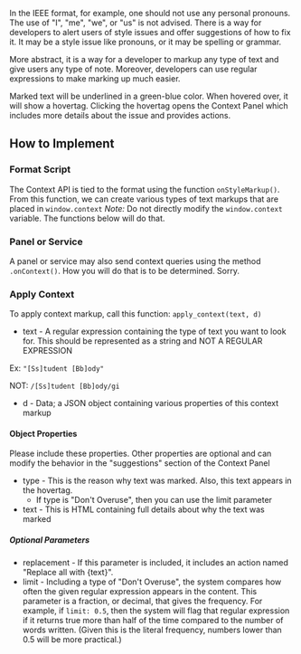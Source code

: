 In the IEEE format, for example, one should not use any personal pronouns. The use of "I", "me", "we", or "us" is not advised. There is a way for developers to alert users of style issues and offer suggestions of how to fix it. It may be a style issue like pronouns, or it may be spelling or grammar. 

More abstract, it is a way for a developer to markup any type of text and give users any type of note. Moreover, developers can use regular expressions to make marking up much easier.

Marked text will be underlined in a green-blue color. When hovered over, it will show a hovertag. Clicking the hovertag opens the Context Panel which includes more details about the issue and provides actions.

## How to Implement
### Format Script
The Context API is tied to the format using the function `onStyleMarkup()`. From this function, we can create various types of text markups that are placed in `window.context`
*Note:* Do not directly modify the `window.context` variable. The functions below will do that.

### Panel or Service
A panel or service may also send context queries using the method `.onContext()`. How you will do that is to be determined. Sorry.

### Apply Context
To apply context markup, call this function:
`apply_context(text, d)`

* text - A regular expression containing the type of text you want to look for. This should be represented as a string and NOT A REGULAR EXPRESSION

Ex: `"[Ss]tudent [Bb]ody"`

NOT: `/[Ss]tudent [Bb]ody/gi`

* d - Data; a JSON object containing various properties of this context markup

#### Object Properties

Please include these properties. Other properties are optional and can modify the behavior in the "suggestions" section of the Context Panel

* type - This is the reason why text was marked. Also, this text appears in the hovertag.
    * If type is "Don't Overuse", then you can use the limit parameter
* text - This is HTML containing full details about why the text was marked

##### Optional Parameters
* replacement - If this parameter is included, it includes an action named "Replace all with {text}".
* limit - Including a type of "Don't Overuse", the system compares how often the given regular expression appears in the content. This parameter is a fraction, or decimal, that gives the frequency. For example, if `limit: 0.5`, then the system will flag that regular expression if it returns true more than half of the time compared to the number of words written. (Given this is the literal frequency, numbers lower than 0.5 will be more practical.)
